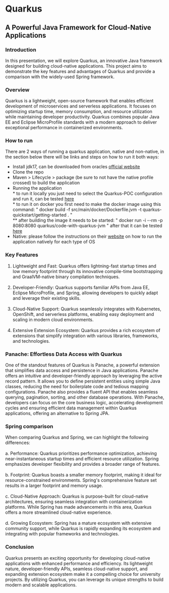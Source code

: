 # Quarkus

## A Powerful Java Framework for Cloud-Native Applications


### Introduction
In this presentation, we will explore Quarkus, an innovative Java framework designed for building cloud-native applications. This project aims to demonstrate the key features and advantages of Quarkus and provide a comparison with the widely-used Spring framework.

### Overview
Quarkus is a lightweight, open-source framework that enables efficient development of microservices and serverless applications. It focuses on optimizing startup time, memory consumption, and resource utilization while maintaining developer productivity. Quarkus combines popular Java EE and Eclipse MicroProfile standards with a modern approach to deliver exceptional performance in containerized environments.

### How to run
There are 2 ways of running a quarkus application, native and non-native, in the section below there will be links and steps on how to run it both ways:<br>
* Install jdk17, can be downloaded from oracles  [official website](https://www.oracle.com/java/technologies/javase/jdk17-archive-downloads.html)
* Clone the repo
* Maven > Lifecycle > package (be sure to not have the native profile crossed) to build the application
* Running the application <br>* to run it locally you just need to select the Quarkus-POC configuration and run it, can be tested [here](http://localhost:8080/starting-with-quarkus/login?username=user1&password=password2) 
<br>* to run it on docker you first need to make the docker image using this command: " docker build -f src/main/docker/Dockerfile.jvm -t quarkus-quickstart/getting-started . " <br> ** after building the image it needs to be started: "  docker run -i --rm -p 8080:8080 quarkus/code-with-quarkus-jvm  " after that it can be tested [here](http://localhost:8080/starting-with-quarkus/login?username=user1&password=password2)
* Native: please follow the instructions on their [website](https://quarkus.io/guides/building-native-image) on how to run the application natively for each type of OS

### Key Features
1.	Lightweight and Fast: Quarkus offers lightning-fast startup times and low memory footprint through its innovative compile-time bootstrapping and GraalVM-native binary compilation techniques. <br><br>
2.	Developer-Friendly: Quarkus supports familiar APIs from Java EE, Eclipse MicroProfile, and Spring, allowing developers to quickly adapt and leverage their existing skills. <br><br>
3.	Cloud-Native Support: Quarkus seamlessly integrates with Kubernetes, OpenShift, and serverless platforms, enabling easy deployment and scaling in modern cloud environments. <br><br>
4.	Extensive Extension Ecosystem: Quarkus provides a rich ecosystem of extensions that simplify integration with various libraries, frameworks, and technologies. <br>

### Panache: Effortless Data Access with Quarkus
One of the standout features of Quarkus is Panache, a powerful extension that simplifies data access and persistence in Java applications. Panache offers an intuitive and developer-friendly approach by leveraging the active record pattern. It allows you to define persistent entities using simple Java classes, reducing the need for boilerplate code and tedious mapping configurations. Panache also provides a fluent API that enables seamless querying, pagination, sorting, and other database operations. With Panache, developers can focus on the core business logic, accelerating development cycles and ensuring efficient data management within Quarkus applications, offering an alternative to Spring JPA.

### Spring comparison
When comparing Quarkus and Spring, we can highlight the following differences: <br><br>
a. Performance: Quarkus prioritizes performance optimization, achieving near-instantaneous startup times and efficient resource utilization. Spring emphasizes developer flexibility and provides a broader range of features. <br> <br>
b. Footprint: Quarkus boasts a smaller memory footprint, making it ideal for resource-constrained environments. Spring's comprehensive feature set results in a larger footprint and memory usage. <br><br>
c. Cloud-Native Approach: Quarkus is purpose-built for cloud-native architectures, ensuring seamless integration with containerization platforms. While Spring has made advancements in this area, Quarkus offers a more streamlined cloud-native experience. <br><br>
d. Growing Ecosystem: Spring has a mature ecosystem with extensive community support, while Quarkus is rapidly expanding its ecosystem and integrating with popular frameworks and technologies. <br>

### Conclusion
Quarkus presents an exciting opportunity for developing cloud-native applications with enhanced performance and efficiency. Its lightweight nature, developer-friendly APIs, seamless cloud-native support, and expanding extension ecosystem make it a compelling choice for university projects. By utilizing Quarkus, you can leverage its unique strengths to build modern and scalable applications.

